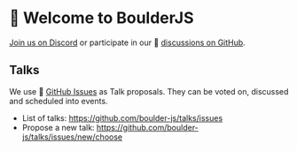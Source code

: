 # 🌈 Welcome to BoulderJS

[Join us on Discord](https://chat.boulderjs.org) or participate in our 🍿 [discussions on GitHub](https://github.com/orgs/boulder-js/discussions).

## Talks

We use 🧙 [GitHub Issues](https://github.com/boulder-js/talks/issues) as Talk proposals. They can be voted on, discussed and scheduled into events.

- List of talks: https://github.com/boulder-js/talks/issues
- Propose a new talk: https://github.com/boulder-js/talks/issues/new/choose
